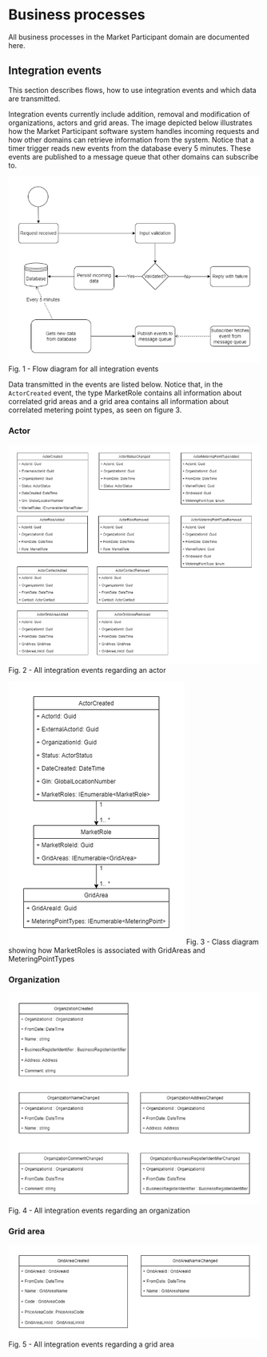 # Business processes

All business processes in the Market Participant domain are documented here.

## Integration events

This section describes flows, how to use integration events and which data are transmitted.

Integration events currently include addition, removal and modification of organizations, actors and grid areas. The image depicted below illustrates how the Market Participant software system handles incoming requests and how other domains can retrieve information from the system. Notice that a timer trigger reads new events from the database every 5 minutes. These events are published to a message queue that other domains can subscribe to.

![Flow diagram for all integration events](../images/Actor_register-Integration%20Events%20Flow%20diagram.drawio.png)
Fig. 1 - Flow diagram for all integration events

Data transmitted in the events are listed below. Notice that, in the `ActorCreated` event, the type MarketRole contains all information about correlated grid areas and a grid area contains all information about correlated metering point types, as seen on figure 3.

### Actor

![Integration events regarding actors](../images/Actor_register-ActorIntegrationEvents.drawio.png)
Fig. 2 - All integration events regarding an actor

![MarketRoles class diagram hierarchy](../images/Actor_register-CD-MarketRole.drawio.png)
Fig. 3 - Class diagram showing how MarketRoles is associated with GridAreas and MeteringPointTypes

### Organization

![Integration events regarding organization](../images/Actor_register-OrganizationIntegrationEvents.drawio.png)
Fig. 4 - All integration events regarding an organization

### Grid area

![Integration events regarding grid area](../images/Actor_register-GridAreaIntegrationEvents.drawio.png)
Fig. 5 - All integration events regarding a grid area
